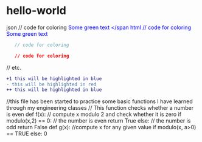 # hello-world
json
   // code for coloring
<span style="color: blue"> Some green text </span
html
   // code for coloring
<font color="blue"> Some green text </font>
```js
   // code for coloring
```
```css
   // code for coloring
```
// etc.
```diff
+1 this will be highlighted in blue
- this will be highlighted in red
++ this will be highlighted in blue
```
//this file has been started to practice some basic functions I have learned through my engineering classes
// This function checks whether a number is even
def f(x):
  // compute x modulo 2 and check whether it is zero
  if modulo(x,2) == 0:
    // the number is even
    return True
  else:
    // the number is odd
    return False
def g(x):
  //compute x for any given value 
  if modulo(x, a>0) == TRUE
  else:
  0
  
